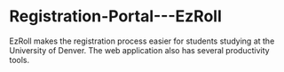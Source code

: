 # Registration-Portal---EzRoll
EzRoll makes the registration process easier for students studying at the University of Denver. The web application also has several productivity tools. 
